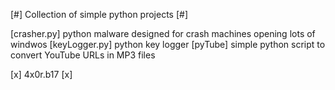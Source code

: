 [#] Collection of simple python projects [#]

[crasher.py] python malware designed for crash machines opening lots of windwos
[keyLogger.py] python key logger
[pyTube] simple python script to convert YouTube URLs in MP3 files

[x] 4x0r.b17 [x]
